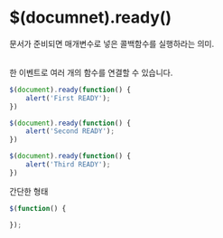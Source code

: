 # $(documnet).ready()

문서가 준비되면 매개변수로 넣은 콜백함수를 실행하라는 의미.

<br/>
한 이벤트로 여러 개의 함수를 연결할 수 있습니다.

```javascript
$(document).ready(function() {
	alert('First READY');
})

$(document).ready(function() {
	alert('Second READY');
})

$(document).ready(function() {
	alert('Third READY');
})
```

간단한 형태
```javascript
$(function() {

});
```

